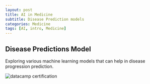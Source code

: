 ```yaml
---
layout: post
title: AI in Medicine
subtitle: Disease Prediction models
categories: Medicine
tags: [AI, intro, Medicine]
---
```


## Disease Predictions Model

Exploring various machine learning models that can help in disease progression prediction. 


![datacamp certification](/assets/images/banners/datacamp_certificate_dummy.jpg)
